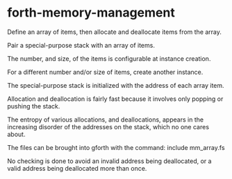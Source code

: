 # forth-memory-management
Define an array of items, then allocate and deallocate items from the array.

Pair a special-purpose stack with an array of items.

The number, and size, of the items is configurable at instance creation.

For a different number and/or size of items, create another instance.

The special-purpose stack is initialized with the address of each array item.

Allocation and deallocation is fairly fast because it involves only popping or pushing the stack.

The entropy of various allocations, and deallocations, appears in the increasing disorder of the
addresses on the stack, which no one cares about.

The files can be brought into gforth with the command: include mm_array.fs

No checking is done to avoid an invalid address being deallocated, 
or a valid address being deallocated more than once.
